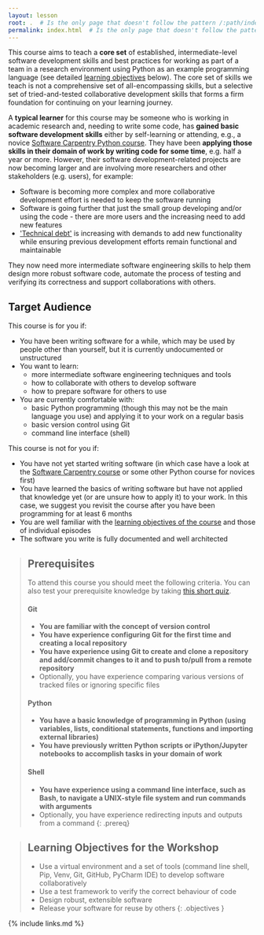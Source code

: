```yaml
---
layout: lesson
root: .  # Is the only page that doesn't follow the pattern /:path/index.html
permalink: index.html  # Is the only page that doesn't follow the pattern /:path/index.html
---
```

This course aims to teach a **core set** of established, intermediate-level software development skills and best practices for working as part of a team in a 
research environment using Python as an 
example programming language (see detailed [learning objectives](/index.html#learning-objectives) below). The core set of skills we teach is not a comprehensive set of all-encompassing skills, 
but a selective set of tried-and-tested collaborative development skills that forms a firm foundation for continuing 
on your learning journey. 

A **typical learner** for this course may be someone who is working in academic 
research and, needing to write some code, has **gained basic software development skills** either 
by self-learning or attending, e.g., a novice [Software Carpentry Python course](https://software-carpentry.org/lessons). 
They have been **applying those skills in their domain of work by writing code for some time**, e.g. half a year or more. 
However, their software development-related projects 
are now becoming larger and are involving more researchers and other stakeholders (e.g. users), for example:
- Software is becoming more complex and more collaborative development effort is needed to keep the software running 
- Software is going further that just the small group developing and/or using the code - there are more users and 
the increasing need to add new features
- ['Technical debt'](https://en.wikipedia.org/wiki/Technical_debt) is increasing with demands to add new functionality while ensuring previous development efforts remain functional and maintainable

They now need more intermediate software engineering skills to help them design more robust software code, 
automate the process of testing and verifying its correctness and support collaborations with others.
 
## Target Audience
This course is for you if:
- You have been writing software for a while, which may be used by people other than yourself, but it is 
currently undocumented or unstructured
- You want to learn:
    - more intermediate software engineering techniques and tools
    - how to collaborate with others to develop software
    - how to prepare software for others to use
- You are currently comfortable with:
    - basic Python programming (though this may not be the main language you use) and applying it to your work on a regular basis
    - basic version control using Git
    - command line interface (shell)
     
 This course is not for you if:
 - You have not yet started writing software (in which case have a look at the [Software Carpentry course](https://software-carpentry.org/lessons) or some other 
 Python course for novices first)
 - You have learned the basics of writing software but have not 
 applied that knowledge yet (or are unsure how to apply it) to your work. In this case, we suggest you revisit the course
 after you have been programming for at least 6 months
 - You are well familiar with the [learning objectives of the course](/index.html#learning-objectives) and those of individual episodes 
 - The software you write is fully documented and well architected
  
> ## Prerequisites
> To attend this course you should meet the following criteria. You can also test your prerequisite knowledge by taking 
> [this short quiz](../quiz/index.html).
>     
> #### Git
> - **You are familiar with the concept of version control**
> - **You have experience configuring Git for the first time and creating a local repository**
> - **You have experience using Git to create and clone a repository and add/commit changes to it and to push to/pull from a remote repository**
> - Optionally, you have experience comparing various versions of tracked files or ignoring specific files 
>
> #### Python
> - **You have a basic knowledge of programming in Python (using variables, lists, 
> conditional statements, functions and importing external libraries)**  
> - **You have previously written Python scripts or iPython/Jupyter notebooks to accomplish tasks in your domain of work**
>
> #### Shell
> - **You have experience using a command line interface, such as Bash, to navigate a UNIX-style file system and run 
> commands with arguments**
> - Optionally, you have experience redirecting inputs and outputs from a command
{: .prereq}

> ## Learning Objectives for the Workshop
> - Use a virtual environment and a set of tools (command line shell, Pip, Venv, Git, GitHub, PyCharm IDE) to develop software collaboratively
> - Use a test framework to verify the correct behaviour of code  
> - Design robust, extensible software
> - Release your software for reuse by others
{: .objectives }

{% include links.md %}
